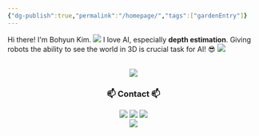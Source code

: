 ```yaml
---
{"dg-publish":true,"permalink":"/homepage/","tags":["gardenEntry"]}
---
```


Hi there! I'm Bohyun Kim.
![](https://i.imgur.com/QgQEYB7.png)
I love AI, especially **depth estimation**. 
Giving robots the ability to see the world in 3D is crucial task for AI! 😎
![](https://i.imgur.com/yavo3el.png)
<div align="center">
	    <br>
  <a href="https://boyamie.github.io/"><img src="https://img.shields.io/badge/NaverBoostcampAITechDiary-03C75A?style=for-the-badge&logo=Naver&logoColor=white" /></a>
    <br>
</div>
<h3 align="center">📫 Contact 📫</h3>  
<div align="center">
	<a href="https://velog.io/@boyamie_/posts" target="_blank"><img src="https://img.shields.io/badge/Velog-1EBC8F?style=for-the-badge&logo=Velog&logoColor=white"/></a> <a href="https://blog.naver.com/boyamie" target="_blank"><img src="https://img.shields.io/badge/Blog-03C75A?style=for-the-badge&logo=Naver&logoColor=white"/></a> <a href="https://instagram.com/boyamie_/?hl=ko" target="_blank"><img src="https://img.shields.io/badge/boyamie_-E4405F?style=for-the-badge&logo=Instagram&logoColor=white"/></a>

</div>
<div align="center">
<a href="https://github.com/boyamie" target="_blank"><img src="https://img.shields.io/badge/boyamie-181717?style=for-the-badge&logo=GitHub&logoColor=white"/></a>
</div>


